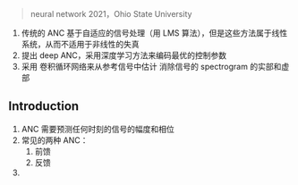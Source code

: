 > neural network 2021，Ohio State University

1. 传统的 ANC 基于自适应的信号处理（用 LMS 算法），但是这些方法属于线性系统，从而不适用于非线性的失真
2. 提出 deep ANC，采用深度学习方法来编码最优的控制参数
3. 采用 卷积循环网络来从参考信号中估计 消除信号的 spectrogram 的实部和虚部

## Introduction

1. ANC 需要预测任何时刻的信号的幅度和相位
2.  常见的两种 ANC：
	1. 前馈
	2. 反馈
3. 